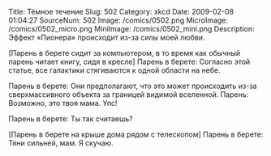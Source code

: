 Title: Тёмное течение 
Slug: 502 
Category: xkcd 
Date: 2009-02-08 01:04:27 
SourceNum: 502 
Image: /comics/0502.png 
MicroImage: /comics/0502_micro.png 
MiniImage: /comics/0502_mini.png 
Description: Эффект «Пионера» происходит из-за силы моей любви. 

[Парень в берете сидит за компьютером, в то время как обычный парень читает книгу, сидя в кресле]
Парень в берете: Согласно этой статье, все галактики стягиваются к одной области на небе.

Парень в берете: Они предполагают, что это может происходить из-за сверхмассивного объекта за границей видимой вселенной.
Парень: Возможно, это твоя мама. Упс!

Парень в берете: Ты так считаешь?

[Парень в берете на крыше дома рядом с телескопом]
Парень в берете: Тяни сильней, мам. Я скучаю.